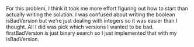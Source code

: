 For this problem, I think it took me more effort figuring out how to start than actually writing the solution. I was confused about writing the boolean isBadVersion but we're just dealing with integers so it was easier than I thought. All I did was pick which versions I wanted to be bad. firstBadVersion is just binary search so I just implemented that with my isBadVersion.
